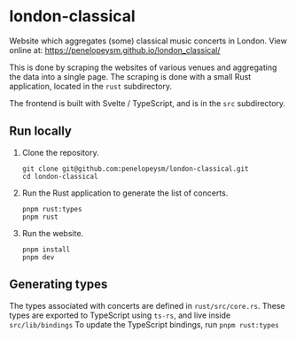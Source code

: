 # london-classical

Website which aggregates (some) classical music concerts in London.
View online at: https://penelopeysm.github.io/london_classical/

This is done by scraping the websites of various venues and aggregating the data into a single page.
The scraping is done with a small Rust application, located in the `rust` subdirectory.

The frontend is built with Svelte / TypeScript, and is in the `src` subdirectory.


## Run locally

1. Clone the repository.

   ```
   git clone git@github.com:penelopeysm/london-classical.git
   cd london-classical
   ```

2. Run the Rust application to generate the list of concerts.

   ```
   pnpm rust:types
   pnpm rust
   ```

3. Run the website.

   ```
   pnpm install
   pnpm dev
   ```

## Generating types

The types associated with concerts are defined in `rust/src/core.rs`.
These types are exported to TypeScript using `ts-rs`, and live inside `src/lib/bindings`
To update the TypeScript bindings, run `pnpm rust:types`
